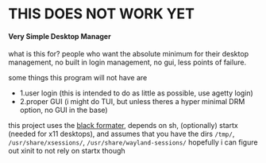# THIS DOES NOT WORK YET

#### Very Simple Desktop Manager

what is this for?
people who want the absolute minimum for their desktop management,
no built in login management, no gui, less points of failure.

some things this program will not have are
* 1.user login (this is intended to do as little as possible, use agetty login)
* 2.proper GUI (i might do TUI, but unless theres a hyper minimal DRM option, no GUI in the base)

this project uses the [black formater](https://github.com/psf/black),
depends on sh, (optionally) startx (needed for x11 desktops), and assumes
that you have the dirs ``/tmp/``, ``/usr/share/xsessions/``, 
``/usr/share/wayland-sessions/`` hopefully i can figure out xinit to not rely on startx though
